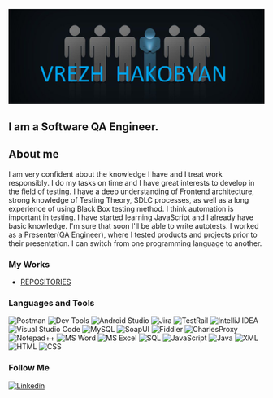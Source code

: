 ![Header](https://github.com/Vrezhhakobyan1/Vrezhhakobyan1/blob/main/assets/header.png)

## I am a Software QA Engineer.

## About me
I am very confident about the knowledge I have and
I treat work responsibly․ I do my tasks on time and I
have great interests to develop in the field of testing. I
have a deep understanding of Frontend architecture,
strong knowledge of Testing Theory, SDLC processes,
as well as a long experience of using Black Box testing
method. I think automation is important in testing. I
have started learning JavaScript and I already have
basic knowledge. I'm sure that soon I'll be able to write
autotests. I worked as a Presenter(QA Engineer), where
I tested products and projects prior to their
presentation. I can switch from one programming
language to another.

### My Works
 - [REPOSITORIES](https://github.com/Vrezhhakobyan1?tab=repositories)




### Languages and  Tools 
![Postman](https://img.shields.io/badge/-Postman-black?style=for-the-badge&logo=postman)
![Dev Tools](https://img.shields.io/badge/-DevTools-black?style=for-the-badge&logo=googlechrome)
![Android Studio](https://img.shields.io/badge/-AndroidStudio-black?style=for-the-badge&logo=androidstudio)
![Jira](https://img.shields.io/badge/-Jira-black?style=for-the-badge&logo=Jira&logoColor=blue)
![TestRail](https://img.shields.io/badge/-TestRail-black?style=for-the-badge&logo=testrail)
![IntelliJ IDEA](https://img.shields.io/badge/-IntelliJIDEA-black?style=for-the-badge&logo=IntelliJIDEA)
![Visual Studio Code](https://img.shields.io/badge/-VisualStudioCode-black?style=for-the-badge&logo=Visualstudiocode&logoColor=blue)
![MySQL](https://img.shields.io/badge/-MySQL-black?style=for-the-badge&logo=MySQL)
![SoapUI](https://img.shields.io/badge/-SoapUI-black?style=for-the-badge)
![Fiddler](https://img.shields.io/badge/-Fiddler-black?style=for-the-badge)
![CharlesProxy](https://img.shields.io/badge/-CharlesProxy-black?style=for-the-badge)
![Notepad++](https://img.shields.io/badge/-Notepad++-black?style=for-the-badge&logo=notepad%2b%2b)
![MS Word](https://img.shields.io/badge/-MSWord-black?style=for-the-badge&logo=microsoftWord&logoColor=blue)
![MS Excel](https://img.shields.io/badge/-MSExcel-black?style=for-the-badge&logo=microsoftexcel&logoColor=green)
![SQL](https://img.shields.io/badge/-SQL-black?style=for-the-badge)
![JavaScript](https://img.shields.io/badge/-JavaScript-black?style=for-the-badge&logo=JavaScript&logoColor=yellow)
![Java](https://img.shields.io/badge/-Java-black?style=for-the-badge)
![XML](https://img.shields.io/badge/-XML-black?style=for-the-badge)
![HTML](https://img.shields.io/badge/-HTML-black?style=for-the-badge&)
![CSS](https://img.shields.io/badge/-Css-black?style=for-the-badge)

### Follow Me
[![Linkedin](https://img.shields.io/badge/-Linkedin-black?style=for-the-badge&logo=linkedin&logoColor=blue)](https://www.linkedin.com/in/-hakobyan/)

